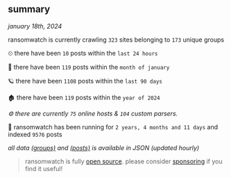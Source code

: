 
## summary
_january 18th, 2024_

ransomwatch is currently crawling `323` sites belonging to `173` unique groups

⏲ there have been `10` posts within the `last 24 hours`

🦈 there have been `119` posts within the `month of january`

🪐 there have been `1108` posts within the `last 90 days`

🏚 there have been `119` posts within the `year of 2024`

_⚙️ there are currently `75` online hosts & `104` custom parsers._

🦕 ransomwatch has been running for `2 years, 4 months and 11 days` and indexed `9576` posts

_all data  [(groups)](http://ransomwhat.telemetry.ltd/groups) and [(posts)](http://ransomwhat.telemetry.ltd/posts) is available in JSON (updated hourly)_

> ransomwatch is fully [open source](https://github.com/joshhighet/ransomwatch#ransomwatch--). please consider [sponsoring](https://github.com/sponsors/joshhighet) if you find it useful!
